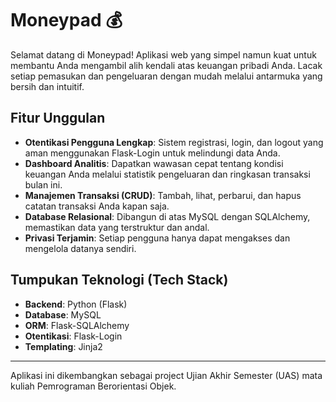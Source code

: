 # Moneypad 💰

Selamat datang di Moneypad! Aplikasi web yang simpel namun kuat untuk membantu Anda mengambil alih kendali atas keuangan pribadi Anda. Lacak setiap pemasukan dan pengeluaran dengan mudah melalui antarmuka yang bersih dan intuitif.

## Fitur Unggulan

- **Otentikasi Pengguna Lengkap**: Sistem registrasi, login, dan logout yang aman menggunakan Flask-Login untuk melindungi data Anda.
- **Dashboard Analitis**: Dapatkan wawasan cepat tentang kondisi keuangan Anda melalui statistik pengeluaran dan ringkasan transaksi bulan ini.
- **Manajemen Transaksi (CRUD)**: Tambah, lihat, perbarui, dan hapus catatan transaksi Anda kapan saja.
- **Database Relasional**: Dibangun di atas MySQL dengan SQLAlchemy, memastikan data yang terstruktur dan andal.
- **Privasi Terjamin**: Setiap pengguna hanya dapat mengakses dan mengelola datanya sendiri.

## Tumpukan Teknologi (Tech Stack)

- **Backend**: Python (Flask)
- **Database**: MySQL
- **ORM**: Flask-SQLAlchemy
- **Otentikasi**: Flask-Login
- **Templating**: Jinja2

---

Aplikasi ini dikembangkan sebagai project Ujian Akhir Semester (UAS) mata kuliah Pemrograman Berorientasi Objek.
